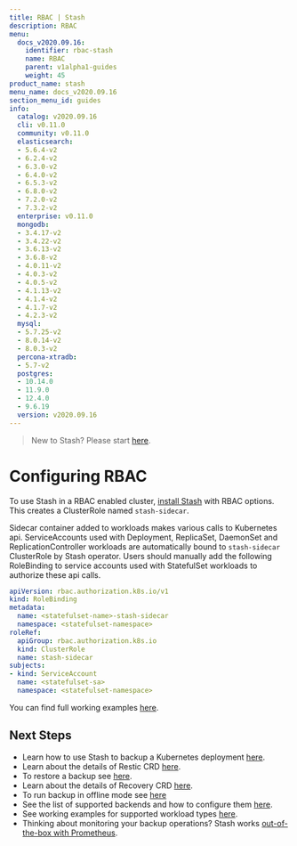 ```yaml
---
title: RBAC | Stash
description: RBAC
menu:
  docs_v2020.09.16:
    identifier: rbac-stash
    name: RBAC
    parent: v1alpha1-guides
    weight: 45
product_name: stash
menu_name: docs_v2020.09.16
section_menu_id: guides
info:
  catalog: v2020.09.16
  cli: v0.11.0
  community: v0.11.0
  elasticsearch:
  - 5.6.4-v2
  - 6.2.4-v2
  - 6.3.0-v2
  - 6.4.0-v2
  - 6.5.3-v2
  - 6.8.0-v2
  - 7.2.0-v2
  - 7.3.2-v2
  enterprise: v0.11.0
  mongodb:
  - 3.4.17-v2
  - 3.4.22-v2
  - 3.6.13-v2
  - 3.6.8-v2
  - 4.0.11-v2
  - 4.0.3-v2
  - 4.0.5-v2
  - 4.1.13-v2
  - 4.1.4-v2
  - 4.1.7-v2
  - 4.2.3-v2
  mysql:
  - 5.7.25-v2
  - 8.0.14-v2
  - 8.0.3-v2
  percona-xtradb:
  - 5.7-v2
  postgres:
  - 10.14.0
  - 11.9.0
  - 12.4.0
  - 9.6.19
  version: v2020.09.16
---
```


> New to Stash? Please start [here](/docs/v2020.09.16/concepts/README).

# Configuring RBAC

To use Stash in a RBAC enabled cluster, [install Stash](/docs/v2020.09.16/setup/README) with RBAC options. This creates a ClusterRole named `stash-sidecar`.

Sidecar container added to workloads makes various calls to Kubernetes api. ServiceAccounts used with Deployment, ReplicaSet, DaemonSet and ReplicationController workloads are automatically bound to `stash-sidecar` ClusterRole by Stash operator. Users should manually add the following RoleBinding to service accounts used with StatefulSet workloads to authorize these api calls.

```yaml
apiVersion: rbac.authorization.k8s.io/v1
kind: RoleBinding
metadata:
  name: <statefulset-name>-stash-sidecar
  namespace: <statefulset-namespace>
roleRef:
  apiGroup: rbac.authorization.k8s.io
  kind: ClusterRole
  name: stash-sidecar
subjects:
- kind: ServiceAccount
  name: <statefulset-sa>
  namespace: <statefulset-namespace>
```

You can find full working examples [here](/docs/v2020.09.16/guides/v1alpha1/workloads).

## Next Steps

- Learn how to use Stash to backup a Kubernetes deployment [here](/docs/v2020.09.16/guides/v1alpha1/backup).
- Learn about the details of Restic CRD [here](/docs/v2020.09.16/concepts/crds/v1alpha1/restic).
- To restore a backup see [here](/docs/v2020.09.16/guides/v1alpha1/restore).
- Learn about the details of Recovery CRD [here](/docs/v2020.09.16/concepts/crds/v1alpha1/recovery).
- To run backup in offline mode see [here](/docs/v2020.09.16/guides/v1alpha1/offline_backup)
- See the list of supported backends and how to configure them [here](/docs/v2020.09.16/guides/v1alpha1/backends/overview).
- See working examples for supported workload types [here](/docs/v2020.09.16/guides/v1alpha1/workloads).
- Thinking about monitoring your backup operations? Stash works [out-of-the-box with Prometheus](/docs/v2020.09.16/guides/v1alpha1/monitoring/overview).
